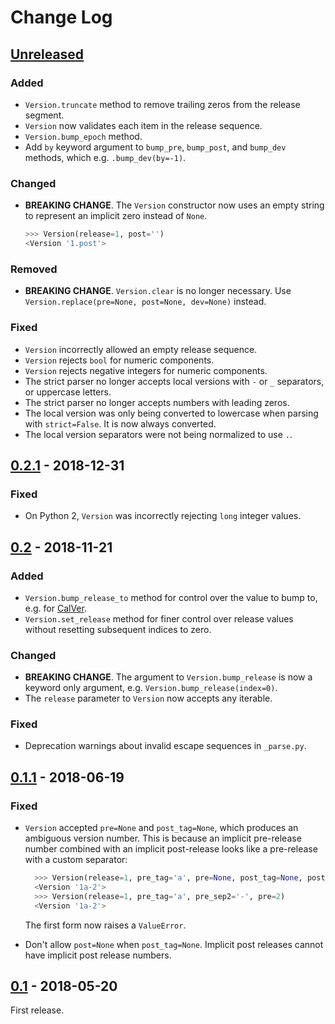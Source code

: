 # Change Log

## [Unreleased][unreleased]
### Added
- `Version.truncate` method to remove trailing zeros from the release segment.
- `Version` now validates each item in the release sequence.
- `Version.bump_epoch` method.
- Add `by` keyword argument to `bump_pre`, `bump_post`, and `bump_dev` methods,
  which e.g. `.bump_dev(by=-1)`.

### Changed
- **BREAKING CHANGE**. The `Version` constructor now uses an empty string to
  represent an implicit zero instead of `None`.

  ```python
  >>> Version(release=1, post='')
  <Version '1.post'>
  ```

### Removed
- **BREAKING CHANGE**. `Version.clear` is no longer necessary. Use
  `Version.replace(pre=None, post=None, dev=None)` instead.

### Fixed
- `Version` incorrectly allowed an empty release sequence.
- `Version` rejects `bool` for numeric components.
- `Version` rejects negative integers for numeric components.
- The strict parser no longer accepts local versions with `-` or `_` separators,
  or uppercase letters.
- The strict parser no longer accepts numbers with leading zeros.
- The local version was only being converted to lowercase when parsing with
  `strict=False`. It is now always converted.
- The local version separators were not being normalized to use `.`.

## [0.2.1][] - 2018-12-31
### Fixed
- On Python 2, `Version` was incorrectly rejecting `long` integer values.

## [0.2][] - 2018-11-21
### Added
- `Version.bump_release_to` method for control over the value to bump to, e.g.
  for [CalVer][].
- `Version.set_release` method for finer control over release values without
  resetting subsequent indices to zero.

### Changed
- **BREAKING CHANGE**. The argument to `Version.bump_release` is now a keyword
  only argument, e.g. `Version.bump_release(index=0)`.
- The `release` parameter to `Version` now accepts any iterable.

### Fixed
- Deprecation warnings about invalid escape sequences in `_parse.py`.

[CalVer]: (https://calver.org)

## [0.1.1][] - 2018-06-19
### Fixed
- `Version` accepted `pre=None` and `post_tag=None`, which produces an
  ambiguous version number. This is because an implicit pre-release
  number combined with an implicit post-release looks like a pre-release
  with a custom separator:

  ```python
    >>> Version(release=1, pre_tag='a', pre=None, post_tag=None, post=2)
    <Version '1a-2'>
    >>> Version(release=1, pre_tag='a', pre_sep2='-', pre=2)
    <Version '1a-2'>
  ```

  The first form now raises a `ValueError`.
- Don't allow `post=None` when `post_tag=None`. Implicit post releases
  cannot have implicit post release numbers.

## [0.1][] - 2018-05-20

First release.

[unreleased]: https://github.com/RazerM/parver/compare/0.2.1...HEAD
[0.2.1]: https://github.com/RazerM/parver/compare/0.2...0.2.1
[0.2]: https://github.com/RazerM/parver/compare/0.1.1...0.2
[0.1.1]: https://github.com/RazerM/parver/compare/0.1...0.1.1
[0.1]: https://github.com/RazerM/parver/compare/f69c63c52604823653ad2a24651bcaab3de1cce8...0.1
